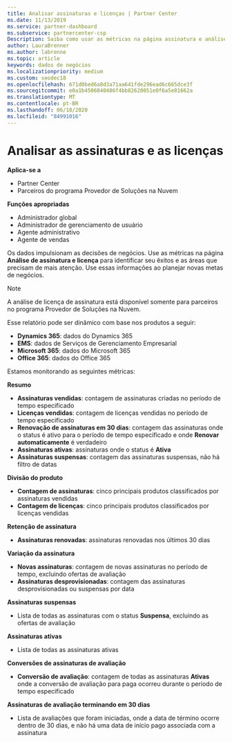 ```yaml
---
title: Analisar assinaturas e licenças | Partner Center
ms.date: 11/13/2019
ms.service: partner-dashboard
ms.subservice: partnercenter-csp
Description: Saiba como usar as métricas na página assinatura e análise de licença para identificar seus sucessos e áreas que precisam de mais atenção.
author: LauraBrenner
ms.author: labrenne
ms.topic: article
keywords: dados de negócios
ms.localizationpriority: medium
ms.custom: seodec18
ms.openlocfilehash: 671d0bed6a8d3a71aa641fde296ead6c665dce3f
ms.sourcegitcommit: e0a1b4506840486f4bb82620051e0f6a5e81662a
ms.translationtype: MT
ms.contentlocale: pt-BR
ms.lasthandoff: 06/18/2020
ms.locfileid: "84991016"
---
```

# <a name="analyze-subscriptions-and-licenses"></a>Analisar as assinaturas e as licenças 

**Aplica-se a**

- Partner Center
- Parceiros do programa Provedor de Soluções na Nuvem

**Funções apropriadas**

- Administrador global
- Administrador de gerenciamento de usuário
- Agente administrativo
- Agente de vendas

Os dados impulsionam as decisões de negócios. Use as métricas na página **Análise de assinatura e licença** para identificar seu êxitos e as áreas que precisam de mais atenção. Use essas informações ao planejar novas metas de negócios.

> [!NOTE]
> A análise de licença de assinatura está disponível somente para parceiros no programa Provedor de Soluções na Nuvem.


Esse relatório pode ser dinâmico com base nos produtos a seguir:

 - **Dynamics 365**: dados do Dynamics 365  
 - **EMS**: dados de Serviços de Gerenciamento Empresarial  
 - **Microsoft 365**: dados do Microsoft 365  
 - **Office 365**: dados do Office 365  


Estamos monitorando as seguintes métricas:

**Resumo**  
 - **Assinaturas vendidas**: contagem de assinaturas criadas no período de tempo especificado  
 - **Licenças vendidas**: contagem de licenças vendidas no período de tempo especificado   
 - **Renovação de assinaturas em 30 dias**: contagem das assinaturas onde o status é ativo para o período de tempo especificado e onde **Renovar automaticamente** é verdadeiro
 - **Assinaturas ativas**: assinaturas onde o status é **Ativa**  
 - **Assinaturas suspensas**: contagem das assinaturas suspensas, não há filtro de datas  

**Divisão do produto**  
 - **Contagem de assinaturas**: cinco principais produtos classificados por assinaturas vendidas  
 - **Contagem de licenças**: cinco principais produtos classificados por licenças vendidas

**Retenção de assinatura**
 - **Assinaturas renovadas**: assinaturas renovadas nos últimos 30 dias  

**Variação da assinatura**  
 - **Novas assinaturas**: contagem de novas assinaturas no período de tempo, excluindo ofertas de avaliação  
 - **Assinaturas desprovisionadas**: contagem das assinaturas desprovisionadas ou suspensas por data  

**Assinaturas suspensas**  
 - Lista de todas as assinaturas com o status **Suspensa**, excluindo as ofertas de avaliação  
  
**Assinaturas ativas**
 - Lista de todas as assinaturas ativas  

**Conversões de assinaturas de avaliação**  
 - **Conversão de avaliação**: contagem de todas as assinaturas **Ativas** onde a conversão de avaliação para paga ocorreu durante o período de tempo especificado  

**Assinaturas de avaliação terminando em 30 dias**  
 - Lista de avaliações que foram iniciadas, onde a data de término ocorre dentro de 30 dias, e não há uma data de início pago associada com a assinatura  

  